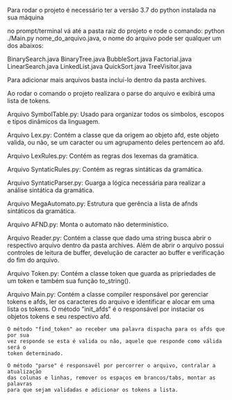 Para rodar o projeto é necessário ter a versão 3.7 do python
instalada na sua máquina

no prompt/terminal vá até a pasta raiz do projeto e rode o 
comando: python ./Main.py nome_do_arquivo.java, o nome do 
arquivo pode ser qualquer um dos abaixos:

BinarySearch.java
BinaryTree.java
BubbleSort.java
Factorial.java
LinearSearch.java
LinkedList.java
QuickSort.java
TreeVisitor.java

Para adicionar mais arquivos basta incluí-lo dentro da pasta
archives.

Ao rodar o comando o projeto realizara o parse do arquivo
e exibirá uma lista de tokens.

Arquivo SymbolTable.py:
    Usado para organizar todos os símbolos, escopos e tipos dinâmicos da linguagem.

Arquivo Lex.py:
    Contém a classe que da origem ao objeto afd, este objeto valida, 
    ou não, se um caracter ou um agrupamento deles pertencem ao afd.

Arquivo LexRules.py:
    Contém as regras dos lexemas da gramática.

Arquivo SyntaticRules.py:
    Contém as regras sintáticas da gramática.

Arquivo SyntaticParser.py:
    Guarga a lógica necessária para realizar a análise sintática da gramática.

Arquivo MegaAutomato.py:
    Estrutura que gerência a lista de afnds sintáticos da gramática.

Arquivo AFND.py:
    Monta o automato não determinístico.

Arquivo Reader.py:
    Contém a classe que dado uma string busca abrir o respectivo arquivo
    dentro da pasta archives. Além de abrir o arquivo possui controles de
    leitura de buffer, develução de caracter ao buffer e verificação do
    fim do arquivo.

Arquivo Token.py:
    Contém a classe token que guarda as pripriedades de um token e também
    sua função to_string().

Arquivo Main.py:
    Contém a classe compiler responsável por gerenciar tokens e afds, ler os
    caracteres do arquivo e identificar e alocar em uma lista os tokens. 
    O método "init_afds" é o responsável por instaciar os objetos tokens e seu
    respectivo afd. 

    O método "find_token" ao receber uma palavra dispacha para os afds que por sua
    vez responde se esta é valida ou não, aquele que responde como válida será o
    token determinado.

    O método "parse" é responsavél por percorrer o arquivo, contralar a atualização
    das colunas e linhas, remover os espaços em brancos/tabs, montar as palavras 
    para que sejam validadas e adicionar os tokens a lista.
